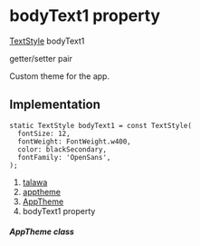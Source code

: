
<div>

# bodyText1 property

</div>


[TextStyle](https://api.flutter.dev/flutter/painting/TextStyle-class.html)
bodyText1


getter/setter pair




Custom theme for the app.



## Implementation

``` language-dart
static TextStyle bodyText1 = const TextStyle(
  fontSize: 12,
  fontWeight: FontWeight.w400,
  color: blackSecondary,
  fontFamily: 'OpenSans',
);
```







1.  [talawa](../../index.md)
2.  [apptheme](../../apptheme/)
3.  [AppTheme](../../apptheme/AppTheme-class.md)
4.  bodyText1 property

##### AppTheme class







